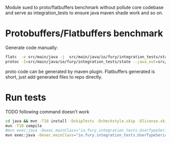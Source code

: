 Module sued to proto/flatbuffers benchmark without pollute core codebase and serve as integration_tests to 
ensure java maven shade work and so on.
# Protobuffers/Flatbuffers benchmark
Generate code manually:
```bash
flatc  -o src/main/java -j  src/main/java/io/fury/integration_tests/state/bench.fbs 
protoc -I=src/main/java/io/fury/integration_tests/state --java_out=src/main/java/ bench.proto
```
proto code can be generated by maven plugin.
Flatbuffers generated is short, just add generated files to repo directly.

# Run tests
TODO following command doesn't work
```bash
cd java && mvn -T10 install -DskipTests -Dcheckstyle.skip -Dlicense.skip -Dmaven.javadoc.skip && cd ../integration_tests
mvn -T10 compile
#mvn exec:java -Dexec.mainClass="io.fury.integration_tests.UserTypeSerializeSuite" -Dexec.args="-f 1 -wi 0 -i 1 -t 1 -w 1s -r 1s -rf csv"
mvn exec:java -Dexec.mainClass="io.fury.integration_tests.UserTypeSerializeSuite"
```